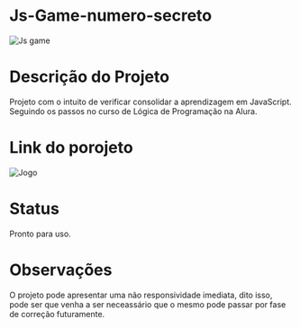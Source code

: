 # Js-Game-numero-secreto

![Js game](https://github.com/rafaelunderscorerdrigs/Js-Game-numero-secreto/assets/130865143/12757302-d820-40d2-be35-7e38751aae9c)

# Descrição do Projeto

Projeto com o intuito de verificar consolidar a aprendizagem em JavaScript. Seguindo os passos no curso de Lógica de Programação na Alura.

# Link do porojeto
![Jogo](https://rafaelunderscorerdrigs.github.io/Js-Game-numero-secreto/)
# Status

Pronto para uso.

# Observações

O projeto pode apresentar uma não responsividade imediata, dito isso, pode ser que venha a ser  neceassário que o mesmo pode passar por fase de correção futuramente.
